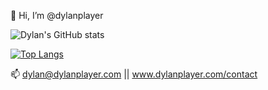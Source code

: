 👋 Hi, I’m @dylanplayer

![Dylan's GitHub stats](https://github-readme-stats.vercel.app/api?username=dylanplayer&show_icons=true&theme=radical)

[![Top Langs](https://github-readme-stats.vercel.app/api/top-langs/?username=dylanplayer&layout=compact)](https://github.com/dylanplayer/github-readme-stats)

📫 dylan@dylanplayer.com || www.dylanplayer.com/contact
